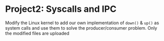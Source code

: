 # Project2: Syscalls and IPC

Modify the Linux kernel to add our own implementation of `down()` & `up()` as system calls and use them to solve the producer/consumer problem. 
Only the modified files are uploaded
